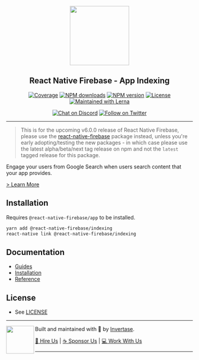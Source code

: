 <p align="center">
  <a href="https://invertase.io/oss/react-native-firebase">
    <img width="160px" src="https://i.imgur.com/JIyBtKW.png"><br/>
  </a>
  <h2 align="center">React Native Firebase - App Indexing</h2>
</p>

<p align="center">
  <a href="https://api.rnfirebase.io/coverage/indexing/detail"><img src="https://api.rnfirebase.io/coverage/indexing/badge?style=flat-square" alt="Coverage"></a>
  <a href="https://www.npmjs.com/package/@react-native-firebase/indexing"><img src="https://img.shields.io/npm/dm/@react-native-firebase/indexing.svg?style=flat-square" alt="NPM downloads"></a>
  <a href="https://www.npmjs.com/package/@react-native-firebase/indexing"><img src="https://img.shields.io/npm/v/@react-native-firebase/indexing.svg?style=flat-square" alt="NPM version"></a>
  <a href="/LICENSE"><img src="https://img.shields.io/npm/l/react-native-firebase.svg?style=flat-square" alt="License"></a>
  <a href="https://lerna.js.org/"><img src="https://img.shields.io/badge/maintained%20with-lerna-cc00ff.svg?style=flat-square" alt="Maintained with Lerna"></a>
</p>

<p align="center">
  <a href="https://invertase.link/discord"><img src="https://img.shields.io/discord/295953187817521152.svg?style=flat-square&colorA=7289da&label=Chat%20on%20Discord" alt="Chat on Discord"></a>
  <a href="https://twitter.com/rnfirebase"><img src="https://img.shields.io/twitter/follow/rnfirebase.svg?style=flat-square&colorA=1da1f2&colorB=&label=Follow%20on%20Twitter" alt="Follow on Twitter"></a>
</p>

---

> This is for the upcoming v6.0.0 release of React Native Firebase, please use the [react-native-firebase](https://www.npmjs.com/package/react-native-firebase) package instead, unless you're early adopting/testing the new packages - in which case please use the latest alpha/beta/next tag release on npm and not the `latest` tagged release for this package.

Engage your users from Google Search when users search content that your app provides.

[> Learn More](https://firebase.google.com/products/app-indexing/)

## Installation

Requires `@react-native-firebase/app` to be installed.

```bash
yarn add @react-native-firebase/indexing
react-native link @react-native-firebase/indexing
```

## Documentation

- [Guides](https://invertase.io/oss/react-native-firebase/guides?tags=indexing)
- [Installation](https://invertase.io/oss/react-native-firebase/v6/indexing)
- [Reference](https://invertase.io/oss/react-native-firebase/v6/indexing/reference)

## License

- See [LICENSE](/LICENSE)

---

<p>
  <img align="left" width="75px" src="https://static.invertase.io/assets/invertase-logo-small.png"> 
  <p align="left">  
    Built and maintained with 💛 by <a href="https://invertase.io">Invertase</a>.
  </p>
  <p align="left">  
    <a href="https://invertase.io/hire-us">💼 Hire Us</a> | 
    <a href="https://opencollective.com/react-native-firebase">☕️ Sponsor Us</a> | 
    <a href="https://opencollective.com/jobs">‍💻 Work With Us</a>
  </p>
</p>

---
